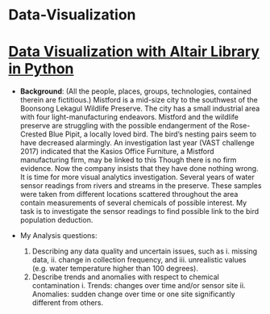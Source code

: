 # Data-Visualization
# <u>Data Visualization with Altair Library in Python</u>
* **Background**: 
    (All the people, places, groups, technologies, contained therein are fictitious.)
    Mistford is a mid-size city to the southwest of the Boonsong Lekagul Wildlife Preserve. The city has a small industrial area with four light-manufacturing endeavors. Mistford and the wildlife preserve are struggling with the possible endangerment of the Rose-Crested Blue Pipit, a locally loved bird.
    The birdʼs nesting pairs seem to have decreased alarmingly. An investigation last year (VAST challenge 2017) indicated that the Kasios Office Furniture, a Mistford manufacturing firm, may be linked to this Though there is no firm evidence. Now the company insists that they have done nothing wrong. It is time for more visual analytics investigation. Several years of water sensor readings from rivers and streams in the preserve. These samples were taken from different locations scattered throughout the area contain measurements of several chemicals of possible interest. My task is to investigate the sensor readings to find possible link to the bird population deduction.


* My Analysis questions:
    1. Describing any data quality and uncertain issues, such as
        i. missing data,
        ii. change in collection frequency, and
        iii. unrealistic values (e.g. water temperature higher than 100 degrees).
    2. Describe trends and anomalies with respect to chemical contamination
         i. Trends: changes over time and/or sensor site
         ii. Anomalies: sudden change over time or one site significantly different from others.
